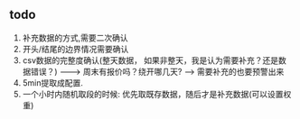 todo
-----------
1. 补充数据的方式,需要二次确认
2. 开头/结尾的边界情况需要确认
3. csv数据的完整度确认(整天数据， 如果非整天，我是认为需要补充？还是数据错误？) ——-> 周末有报价吗？绕开哪几天? --> 需要补充的也要预警出来
4. 5min提取成配置.
5. 一个小时内随机取段的时候: 优先取既存数据，随后才是补充数据(可以设置权重)